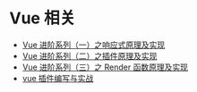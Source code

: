 # Vue 相关

- [Vue 进阶系列（一）之响应式原理及实现](https://juejin.im/post/5bce6a26e51d4579e9711f1d)
- [Vue 进阶系列（二）之插件原理及实现](https://juejin.im/post/5bd8fa04e51d45168b64f936)
- [Vue 进阶系列（三）之 Render 函数原理及实现](https://juejin.im/post/5be2f0ae6fb9a049fa0f3dd2)
- [vue 插件编写与实战](https://mp.weixin.qq.com/s/Aqgh7Dkialhm9v8U0wBuqg)
